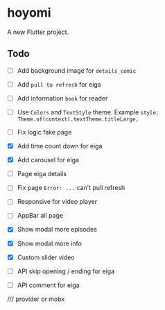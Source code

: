 # hoyomi

A new Flutter project.

## Todo
- [ ] Add background image for `details_comic`
- [ ] Add `pull to refresh` for eiga
- [ ] Add information `book` for reader
- [ ] Use `Colors` and `TextStyle` theme. Example `style: Theme.of(context).textTheme.titleLarge,`
- [ ] Fix logic fake page

- [x] Add time count down for eiga
- [x] Add carousel for eiga
- [ ] Page eiga details

- [ ] Fix page `Error: ...` can't pull refresh

- [ ] Responsive for video player
- [ ] AppBar all page

- [x] Show modal more episodes
- [x] Show modal more info
- [x] Custom slider video
- [ ] API skip opening / ending for eiga
- [ ] API comment for eiga


/// provider or mobx
